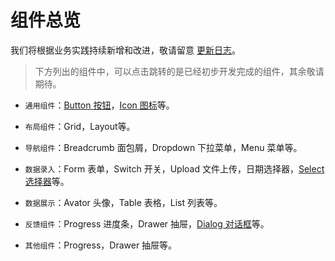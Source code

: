 # 组件总览

我们将根据业务实践持续新增和改进，敬请留意 [更新日志](../guide/changelog)。

> 下方列出的组件中，可以点击跳转的是已经初步开发完成的组件，其余敬请期待。

- `通用组件`：[Button 按钮](./button/index.md)，[Icon 图标](./icon/index.md)等。

- `布局组件`：Grid，Layout等。

- `导航组件`：Breadcrumb 面包屑，Dropdown 下拉菜单，Menu 菜单等。

- `数据录入`：Form 表单，Switch 开关，Upload 文件上传，日期选择器，[Select 选择器](./select/index.md)等。

- `数据展示`：Avator 头像，Table 表格，List 列表等。

- `反馈组件`：Progress 进度条，Drawer 抽屉，[Dialog 对话框](./dialog/index.md)等。

- `其他组件`：Progress，Drawer 抽屉等。
